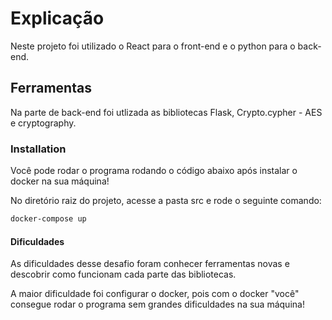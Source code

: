 # Explicação

Neste projeto foi utilizado o React para o front-end e o python para o back-end.

## Ferramentas

Na parte de back-end foi utlizada as bibliotecas Flask, Crypto.cypher - AES e cryptography.


### Installation

Você pode rodar o programa rodando o código abaixo após instalar o docker na sua máquina!

No diretório raiz do projeto, acesse a pasta src e rode o seguinte comando:

```bash
docker-compose up
```

#### Dificuldades

As dificuldades desse desafio foram conhecer ferramentas novas e descobrir como funcionam cada parte das bibliotecas.

A maior dificuldade foi configurar o docker, pois com o docker "você" consegue rodar o programa sem grandes dificuldades na sua máquina!